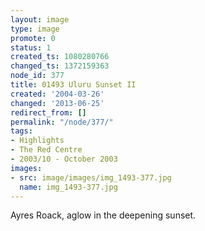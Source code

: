 ```yaml
---
layout: image
type: image
promote: 0
status: 1
created_ts: 1080280766
changed_ts: 1372159363
node_id: 377
title: 01493 Uluru Sunset II
created: '2004-03-26'
changed: '2013-06-25'
redirect_from: []
permalink: "/node/377/"
tags:
- Highlights
- The Red Centre
- 2003/10 - October 2003
images:
- src: image/images/img_1493-377.jpg
  name: img_1493-377.jpg
---
```

Ayres Roack, aglow in the deepening sunset.
